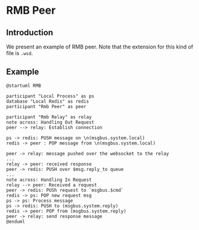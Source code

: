 <h1> RMB Peer </h1>

## Introduction

We present an example of RMB peer. Note that the extension for this kind of file is `.wsd`.

## Example

```
@startuml RMB

participant "Local Process" as ps
database "Local Redis" as redis
participant "Rmb Peer" as peer

participant "Rmb Relay" as relay
note across: Handling Out Request
peer --> relay: Establish connection

ps -> redis: PUSH message on \n(msgbus.system.local)
redis -> peer : POP message from \n(msgbus.system.local)

peer -> relay: message pushed over the websocket to the relay
...
relay -> peer: received response
peer -> redis: PUSH over $msg.reply_to queue
...
note across: Handling In Request
relay --> peer: Received a request
peer -> redis: PUSh request to `msgbus.$cmd`
redis -> ps: POP new request msg
ps -> ps: Process message
ps -> redis: PUSH to (msgbus.system.reply)
redis -> peer: POP from (msgbus.system.reply)
peer -> relay: send response message
@enduml
```